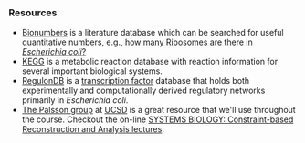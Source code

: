 ### Resources
* [Bionumbers](https://bionumbers.hms.harvard.edu/search.aspx) is a literature database which can be searched for useful quantitative numbers, e.g., [how many Ribosomes are there in _Escherichia coli_?](https://bionumbers.hms.harvard.edu/search.aspx?trm=ribosomes+in+E.+coli)
* [KEGG](https://www.kegg.jp) is a metabolic reaction database with reaction information for several important biological systems.
* [RegulonDB](http://regulondb.ccg.unam.mx) is a [transcription factor](https://en.wikipedia.org/wiki/Transcription_factor) database that holds both experimentally and computationally derived regulatory networks primarily in _Escherichia  coli_.
* [The Palsson group](http://systemsbiology.ucsd.edu/Researchers/Palsson) at [UCSD](https://ucsd.edu) is a great resource that we'll use throughout the course. Checkout the on-line [SYSTEMS BIOLOGY: Constraint-based Reconstruction and Analysis lectures](http://systemsbiology.ucsd.edu/Publications/Books/SB1-2LectureSlides).
